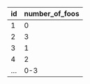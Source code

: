 | id    | number_of_foos    |
|-------|---------------    |
| 1     | 0                 |
| 2     | 3                 |
| 3     | 1                 |
| 4     | 2                 |
| …     | 0-3               |

